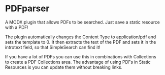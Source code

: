 # PDFparser

A MODX plugin that allows PDFs to be searched. Just save a static resource with a PDF!

The plugin automatically changes the Content Type to application/pdf and sets the template to 0.  It then extracts the text of the PDF and sets it in the introtext field, so that SimpleSearch can find it!

If you have a lot of PDFs you can use this in combinations with Collections to create a PDF Collections area. The advantage of using PDFs in Static Resources is you can update them without breaking links. 